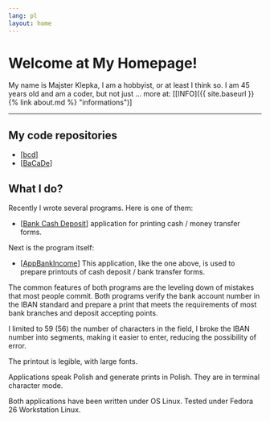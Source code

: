 ```yaml
---
lang: pl
layout: home
---
```



# Welcome at My Homepage!

My name is Majster Klepka, I am a hobbyist, or at least I think so. I am 45 years old and am a coder, but not just ... more at: [[INFO]({{ site.baseurl }}{% link about.md %} "informations")]


***

## My code repositories

- [[bcd](https://github.com/majsterklepka/bcd "repozytorium bcd")] 
- [[BaCaDe](https://github.com/majsterklepka/BaCaDe "Aplikacja Bank Cash Deposit")]

## What I do?

Recently I wrote several programs. Here is one of them:

- [[Bank Cash Deposit](https://github.com/majsterklepka/bcd/tree/bank_rev_0.5 "Bank Cash Deposit rev. 0.5")] application for printing cash / money transfer forms.

Next is the program itself: 

- [[AppBankIncome](https://github.com/majsterklepka/bcd/tree/bank_rev_0.0.1 "AppBankIncome rev. 0.0.1")] This application, like the one above, is used to prepare printouts of cash deposit / bank transfer forms.

The common features of both programs are the leveling down of mistakes that most people commit. Both programs verify the bank account number in the IBAN standard and prepare a print that meets the requirements of most bank branches and deposit accepting points.

I limited to 59 (56) the number of characters in the field, I broke the IBAN number into segments, making it easier to enter, reducing the possibility of error.

The printout is legible, with large fonts.

Applications speak Polish and generate prints in Polish. They are in terminal character mode.

Both applications have been written under OS Linux. Tested under Fedora 26 Workstation Linux.


